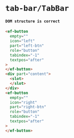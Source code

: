 # `tab-bar/TabBar`

#### `DOM structure is correct`

```html
<ef-button
  empty=""
  icon="left"
  part="left-btn"
  role="button"
  tabindex="-1"
  textpos="after"
>
</ef-button>
<div part="content">
  <slot>
  </slot>
</div>
<ef-button
  empty=""
  icon="right"
  part="right-btn"
  role="button"
  tabindex="-1"
  textpos="after"
>
</ef-button>

```

